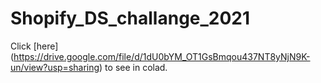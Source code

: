 # Shopify_DS_challange_2021

Click [here] (https://drive.google.com/file/d/1dU0bYM_OT1GsBmqou437NT8yNjN9K-un/view?usp=sharing) to see in colad.
